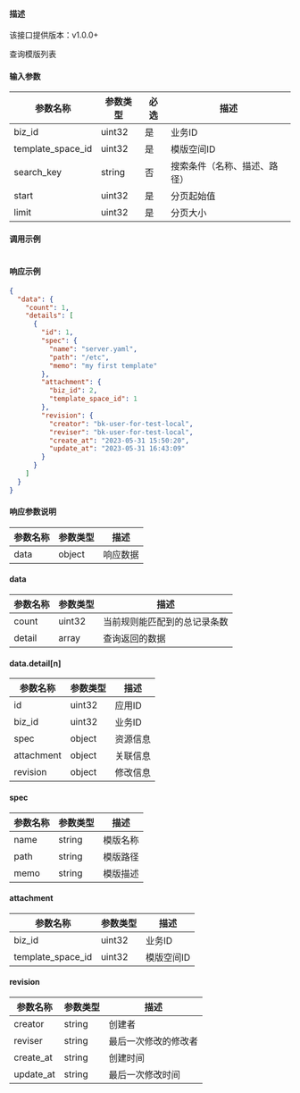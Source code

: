 #### 描述

该接口提供版本：v1.0.0+

查询模版列表

#### 输入参数

| 参数名称          | 参数类型 | 必选 | 描述             |
| ----------------- | -------- | ---- |----------------|
| biz_id            | uint32   | 是   | 业务ID           |
| template_space_id | uint32   | 是   | 模版空间ID         |
| search_key | string | 否   | 搜索条件（名称、描述、路径） |
| start             | uint32   | 是   | 分页起始值          |
| limit             | uint32   | 是   | 分页大小           |

#### 调用示例

```json

```

#### 响应示例

```json
{
  "data": {
    "count": 1,
    "details": [
      {
        "id": 1,
        "spec": {
          "name": "server.yaml",
          "path": "/etc",
          "memo": "my first template"
        },
        "attachment": {
          "biz_id": 2,
          "template_space_id": 1
        },
        "revision": {
          "creator": "bk-user-for-test-local",
          "reviser": "bk-user-for-test-local",
          "create_at": "2023-05-31 15:50:20",
          "update_at": "2023-05-31 16:43:09"
        }
      }
    ]
  }
}
```

#### 响应参数说明

| 参数名称 | 参数类型 | 描述     |
| -------- | -------- | -------- |
| data     | object   | 响应数据 |

#### data

| 参数名称 | 参数类型 | 描述                         |
| -------- | -------- | ---------------------------- |
| count    | uint32   | 当前规则能匹配到的总记录条数 |
| detail   | array    | 查询返回的数据               |

#### data.detail[n]

| 参数名称   | 参数类型 | 描述     |
| ---------- | -------- | -------- |
| id         | uint32   | 应用ID   |
| biz_id     | uint32   | 业务ID   |
| spec       | object   | 资源信息 |
| attachment | object   | 关联信息 |
| revision   | object   | 修改信息 |

#### spec

| 参数名称     | 参数类型 | 描述         |
| ------------ | -------- | ------------ |
| name         | string   | 模版名称     |
| path | string   | 模版路径 |
| memo | string   | 模版描述 |

#### attachment

| 参数名称          | 参数类型 | 描述       |
| ----------------- | -------- | ---------- |
| biz_id            | uint32   | 业务ID     |
| template_space_id | uint32   | 模版空间ID |

#### revision

| 参数名称  | 参数类型 | 描述                 |
| --------- | -------- | -------------------- |
| creator   | string   | 创建者               |
| reviser   | string   | 最后一次修改的修改者 |
| create_at | string   | 创建时间             |
| update_at | string   | 最后一次修改时间     |
